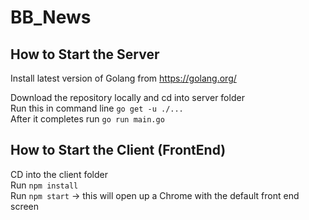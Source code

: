 # BB_News

## How to Start the Server 
Install latest version of Golang from https://golang.org/ 

Download the repository locally and cd into server folder \
Run this in command line `go get -u ./...` \
After it completes run `go run main.go`

## How to Start the Client (FrontEnd) 
CD into the client folder \
Run `npm install` \
Run `npm start` -> this will open up a Chrome with the default front end screen

